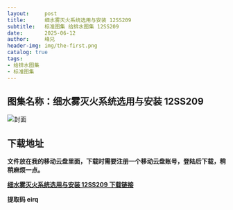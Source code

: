 ```yaml
---
layout:     post
title:      细水雾灭火系统选用与安装 12SS209
subtitle:   标准图集 给排水图集 12SS209
date:       2025-06-12
author:     峰兄
header-img: img/the-first.png
catalog: true
tags:
- 给排水图集
- 标准图集
---
```

## 图集名称：细水雾灭火系统选用与安装 12SS209
![封面](https://pic1.imgdb.cn/item/684ac6c558cb8da5c848a0bb.jpg)


## 下载地址 ##
**文件放在我的移动云盘里面，下载时需要注册一个移动云盘账号，登陆后下载，稍稍麻烦一点。**  
  
[**细水雾灭火系统选用与安装 12SS209 下载链接**](https://caiyun.139.com/w/i/2nQQUYS9TmUd5)


**提取码 eirq**

